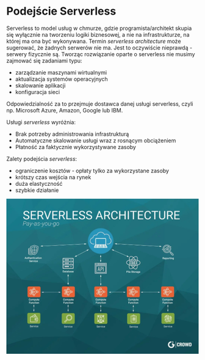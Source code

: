 # Podejście Serverless

Serverless to model usług w chmurze, gdzie programista/architekt skupia się wyłącznie na tworzeniu logiki biznesowej, a nie na infrastrukturze, na której ma ona być wykonywana. Termin _serverless architecture_ może sugerować, że żadnych serwerów nie ma. Jest to oczywiście nieprawdą - serwery fizycznie są. Tworząc rozwiązanie oparte o serverless nie musimy zajmować się zadaniami typu:

* zarządzanie maszynami wirtualnymi
* aktualizacja systemów operacyjnych
* skalowanie aplikacji
* konfiguracja sieci

Odpowiedzialność za to przejmuje dostawca danej usługi serverless, czyli np. Microsoft Azure, Amazon, Google lub IBM.

Usługi _serverless_ wyróżnia:

* Brak potrzeby administrowania infrastrukturą
* Automatyczne skalowanie usługi wraz z rosnącym obciążeniem
* Płatność za faktycznie wykorzystywane zasoby

Zalety podejścia _serverless_:

* ograniczenie kosztów - opłaty tylko za wykorzystane zasoby
* krótszy czas wejścia na rynek
* duża elastyczność
* szybkie działanie

![](.gitbook/assets/image%20%2859%29.png)

  



